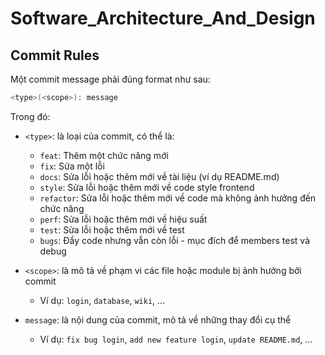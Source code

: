 # Software_Architecture_And_Design

## Commit Rules

Một commit message phải đúng format như sau:

```bash
<type>(<scope>): message
```

Trong đó:

- `<type>`: là loại của commit, có thể là:
    - `feat`: Thêm một chức năng mới
    - `fix`: Sửa một lỗi
    - `docs`: Sửa lỗi hoặc thêm mới về tài liệu (ví dụ README.md)
    - `style`: Sửa lỗi hoặc thêm mới về code style frontend
    - `refactor`: Sửa lỗi hoặc thêm mới về code mà không ảnh hưởng đến chức năng
    - `perf`: Sửa lỗi hoặc thêm mới về hiệu suất
    - `test`: Sửa lỗi hoặc thêm mới về test
    - `bugs`: Đẩy code nhưng vẫn còn lỗi - mục đích để members test và debug

- `<scope>`: là mô tả về phạm vi các file hoặc module bị ảnh hưởng bởi commit
    - Ví dụ: `login`, `database`, `wiki`, ...

- `message`: là nội dung của commit, mô tả về những thay đổi cụ thể
    - Ví dụ: `fix bug login`, `add new feature login`, `update README.md`, ...
